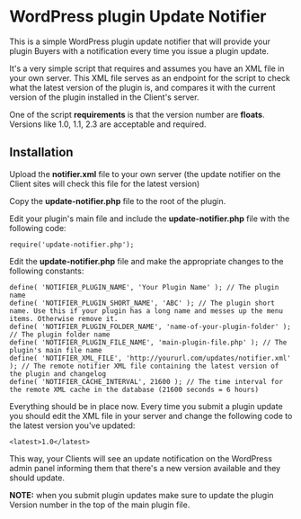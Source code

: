 # WordPress plugin Update Notifier

This is a simple WordPress plugin update notifier that will provide your plugin Buyers with a notification every time you issue a plugin update.

It's a very simple script that requires and assumes you have an XML file in your own server. This XML file serves as an endpoint for the script to check what the latest version of the plugin is, and compares it with the current version of the plugin installed in the Client's server.

One of the script **requirements** is that the version number are **floats**. Versions like 1.0, 1.1, 2.3 are acceptable and required.

## Installation

Upload the **notifier.xml** file to your own server (the update notifier on the Client sites will check this file for the latest version)

Copy the **update-notifier.php** file to the root of the plugin.

Edit your plugin's main file and include the **update-notifier.php** file with the following code:

	require('update-notifier.php');
	
Edit the **update-notifier.php** file and make the appropriate changes to the following constants:

	define( 'NOTIFIER_PLUGIN_NAME', 'Your Plugin Name' ); // The plugin name
	define( 'NOTIFIER_PLUGIN_SHORT_NAME', 'ABC' ); // The plugin short name. Use this if your plugin has a long name and messes up the menu items. Otherwise remove it.
	define( 'NOTIFIER_PLUGIN_FOLDER_NAME', 'name-of-your-plugin-folder' ); // The plugin folder name
	define( 'NOTIFIER_PLUGIN_FILE_NAME', 'main-plugin-file.php' ); // The plugin's main file name
	define( 'NOTIFIER_XML_FILE', 'http://yoururl.com/updates/notifier.xml' ); // The remote notifier XML file containing the latest version of the plugin and changelog
	define( 'NOTIFIER_CACHE_INTERVAL', 21600 ); // The time interval for the remote XML cache in the database (21600 seconds = 6 hours)
	
Everything should be in place now. Every time you submit a plugin update you should edit the XML file in your server and change the following code to the latest version you've updated:

	<latest>1.0</latest>
	
This way, your Clients will see an update notification on the WordPress admin panel informing them that there's a new version available and they should update.

**NOTE:** when you submit plugin updates make sure to update the plugin Version number in the top of the main plugin file.
